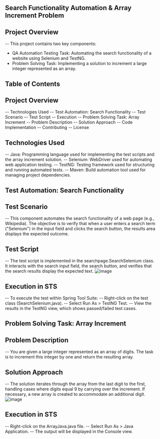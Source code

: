 ## Search Functionality Automation & Array Increment Problem
## Project Overview
-- This project contains two key components:

- QA Automation Testing Task: Automating the search functionality of a website using Selenium and TestNG.
- Problem Solving Task: Implementing a solution to increment a large integer represented as an array.
## Table of Contents

## Project Overview
-- Technologies Used
-- Test Automation: Search Functionality
-- Test Scenario
-- Test Script
-- Execution
-- Problem Solving Task: Array Increment
-- Problem Description
-- Solution Approach
-- Code Implementation
-- Contributing
-- License

## Technologies Used
-- Java: Programming language used for implementing the test scripts and the array increment solution.
-- Selenium: WebDriver used for automating web application testing.
-- TestNG: Testing framework used for structuring and running automated tests.
-- Maven: Build automation tool used for managing project dependencies.

## Test Automation: Search Functionality
## Test Scenario
-- This component automates the search functionality of a web page (e.g., Wikipedia). The objective is to verify that when a user enters a search term ("Selenium") in the input field and clicks the search button, the results area displays the expected outcome.

## Test Script
-- The test script is implemented in the searchpage.SearchSelenium class. It interacts with the search input field, the search button, and verifies that the search results display the expected text.
![image](https://github.com/user-attachments/assets/20051329-792a-46b4-97f2-47424f22994b)

## Execution in STS
-- To execute the test within Spring Tool Suite:
-- Right-click on the test class (SearchSelenium.java).
-- Select Run As > TestNG Test.
-- View the results in the TestNG view, which shows passed/failed test cases.

## Problem Solving Task: Array Increment
## Problem Description
-- You are given a large integer represented as an array of digits. The task is to increment this integer by one and return the resulting array.

## Solution Approach
-- The solution iterates through the array from the last digit to the first, handling cases where digits equal 9 by carrying over the increment. If necessary, a new array is created to accommodate an additional digit.
![image](https://github.com/user-attachments/assets/6631dbad-0403-41c6-a978-d688427c7980)

## Execution in STS
-- Right-click on the ArrayJava.java file.
-- Select Run As > Java Application.
-- The output will be displayed in the Console view.





